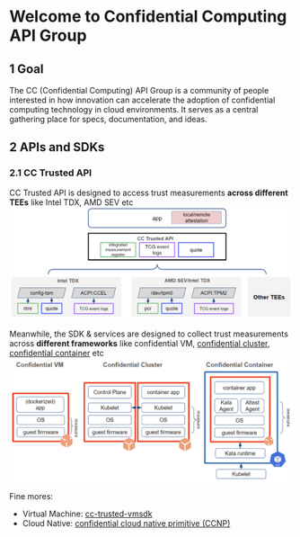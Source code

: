 
# Welcome to Confidential Computing API Group

## 1 Goal

The CC (Confidential Computing) API Group is a community of people interested in
how innovation can accelerate the adoption of confidential computing technology
in cloud environments.
It serves as a central gathering place for specs, documentation, and ideas.

## 2 APIs and SDKs

### 2.1 CC Trusted API

CC Trusted API is designed to access trust measurements **across different TEEs**
like Intel TDX, AMD SEV etc
![](/profile/TEEs.png)

Meanwhile, the SDK & services are designed to collect trust measurements across
**different frameworks** like confidential VM,
[confidential cluster](https://github.com/edgelesssys/constellation), [confidential container](https://github.com/confidential-containers) etc
![](/profile/cloud_frameworks.png)

Fine mores:
- Virtual Machine: [cc-trusted-vmsdk](https://github.com/cc-api/cc-trusted-vmsdk)
- Cloud Native: [confidential cloud native primitive (CCNP)](https://github.com/cc-api/confidential-cloud-native-primitives)

